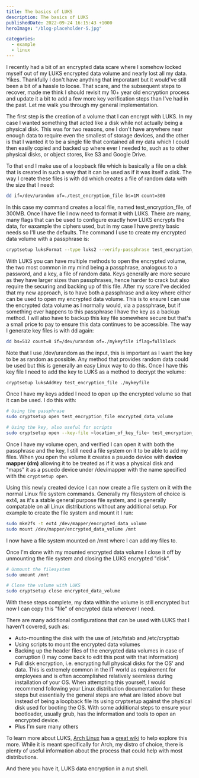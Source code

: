 ```yaml
---
title: The basics of LUKS
description: The basics of LUKS
publishedDate: 2022-09-24 16:15:43 +1000
heroImage: "/blog-placeholder-5.jpg"

categories:
  - example
  - linux
---
```


I recently had a bit of an encrypted data scare where I somehow locked myself out of my LUKS encrypted data volume and nearly lost all my data. Yikes. Thankfully I don't have anything that imporatant but it would've still been a bit of a hassle to loose. That scare, and the subsequent steps to recover, made me think I should revisit my 10+ year old encryption process and update it a bit to add a few more key verification steps than I've had in the past. Let me walk you through my general implementation.

The first step is the creation of a volume that I can encrypt with LUKS. In my case I wanted something that acted like a disk while not actually being a physical disk. This was for two reasons, one I don't have anywhere near enough data to require even the smallest of storage devices, and the other is that I wanted it to be a single file that contained all my data which I could then easily copied and backed up where ever I needed to, such as to other physical disks, or object stores, like S3 and Google Drive.

To that end I make use of a loopback file which is basically a file on a disk that is created in such a way that it can be used as if it was itself a disk. The way I create these files is with dd which creates a file of random data with the size that I need:

```bash
dd if=/dev/urandom of=./test_encryption_file bs=1M count=300
```

In this case my command creates a local file, named test_encryption_file, of 300MB. Once I have file I now need to format it with LUKS. There are many, many flags that can be used to configure exactly how LUKS encrypts the data, for eaxample the ciphers used, but in my case I have pretty basic needs so I'll use the defaults. The command I use to create my encrypted data volume with a passphrase is:

```bash
cryptsetup luksFormat --type luks2 --verify-passphrase test_encryption_file
```

With LUKS you can have multiple methods to open the encrypted volume, the two most common in my mind being a passphrase, analogous to a password, and a key, a file of random data. Keys generally are more secure as they have larger sizes than passphrases, hence harder to crack but also require the securing and backing up of this file. After my scare I've decided that my new approach, is to have both a passphrase and a key where either can be used to open my encrypted data volume. This is to ensure I can use the encrypted data volume as I normally would, via a passphrase, but if something ever happens to this passphrase I have the key as a backup method. I will also have to backup this key file somewhere secure but that's a small price to pay to ensure this data continues to be accessible. The way I generate key files is with dd again:

```bash
dd bs=512 count=8 if=/dev/urandom of=./mykeyfile iflag=fullblock
```

Note that I use /dev/urandom as the input, this is important as I want the key to be as random as possible. Any method that provides random data could be used but this is generally an easy Linux way to do this. Once I have this key file I need to add the key to LUKS as a method to decrypt the volume:

```bash
cryptsetup luksAddKey test_encryption_file ./mykeyfile
```

Once I have my keys added I need to open up the encrypted volume so that it can be used. I do this with:

```bash
# Using the passphrase
sudo cryptsetup open test_encryption_file encrypted_data_volume

# Using the key, also useful for scripts
sudo cryptsetup open --key-file <location_of_key_file> test_encryption_file encrypted_data_volume
```

Once I have my volume open, and verified I can open it with both the passphrase and the key, I still need a file system on it to be able to add my files. When you open the volume it creates a psuedo device with **device mapper (dm)** allowing it to be treated as if it was a physical disk and "maps" it as a psuedo device under /dev/mapper with the name specified with the `cryptsetup open`.

Using this newly created device I can now create a file system on it with the normal Linux file system commands. Generally my filesystem of choice is ext4, as it's a stable general purpose file system, and is generally compatable on all Linux distributions without any additional setup. For example to create the file system and mount it I run:

```bash
sudo mke2fs -t ext4 /dev/mapper/encrypted_data_volume
sudo mount /dev/mapper/encrypted_data_volume /mnt
```

I now have a file system mounted on /mnt where I can add my files to.

Once I'm done with my mounted encrypted data volume I close it off by unmounting the file system and closing the LUKS encrypted "disk".

```bash
# Unmount the filesystem
sudo umount /mnt

# Close the volume with LUKS
sudo cryptsetup close encrypted_data_volume
```

With these steps complete, my data within the volume is still encrypted but now I can copy this "file" of encrypted data wherever I need.

There are many additional configurations that can be used with LUKS that I haven't covered, such as:

- Auto-mounting the disk with the use of /etc/fstab and /etc/crypttab
- Using scripts to mount the encrypted data volumes
- Backing up the header files of the encrypted data volumes in case of corruption (I may come back to edit this post with that information)
- Full disk encryption, i.e. encrypting full physical disks for the OS' and data. This is extremely common in the IT world as requirement for employees and is often accomplished relatively seemless during installation of your OS. When attempting this yourself, I would recommend following your Linux distribution documentation for these steps but essentially the general steps are what are listed above but instead of being a loopback file its using cryptsetup against the physical disk used for booting the OS. With some additional steps to ensure your bootloader, usually grub, has the information and tools to open an encrypted device.
- Plus I'm sure many others

To learn more about LUKS, [Arch Linux](https://archlinux.org/) has a [great wiki](https://wiki.archlinux.org/title/Dm-crypt/Encrypting_an_entire_system) to help explore this more. While it is meant specifically for Arch, my distro of choice, there is plenty of useful information about the process that could help with most distributions.

And there you have it, LUKS data encryption in a nut shell.
